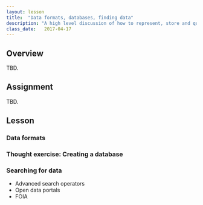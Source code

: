 ```yaml
---
layout: lesson
title:  "Data formats, databases, finding data"
description: "A high level discussion of how to represent, store and query data. Some practical advice for finding useful data."
class_date:   2017-04-17
---
```


## Overview

TBD.

## Assignment

TBD.

## Lesson

### Data formats

### Thought exercise: Creating a database

### Searching for data

* Advanced search operators
* Open data portals
* FOIA
